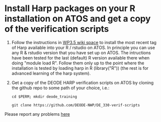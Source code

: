# Install Harp packages on your R installation on ATOS and get a copy of the verification scripts

1. Follow the instructions in [WP3.5 wiki space](https://github.com/DEODE-NWP/WP35/wiki/Setting-up-HARP-on-ATOS) to install the most recent tag of Harp available into your R / rstudio on ATOS. In principle you can use any R & rstudio version that you have set up on ATOS. The intructions have been tested for the last (default) R version available there when doing "module load R". Follow them only up to the point where the installation is tested by loading harp in R (library("R")) (the rest is for advanced learning of the harp system).
   
2. Get a copy of the DEODE HARP verification scripts on ATOS by cloning the github repo to some path of your choice, i.e.:

   `cd $PERM; mkdir deode_training`
   
   ` git clone https://github.com/DEODE-NWP/DE_330-verif-scripts `

Please report any problems [here](https://github.com/destination-earth-digital-twins/DE330_Training_2024/issues)

